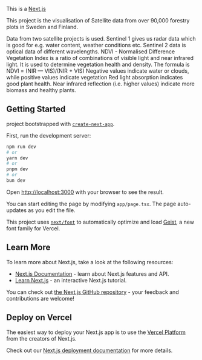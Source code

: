 This is a [Next.js](https://nextjs.org) 

This project is the visualisation of Satellite data from over 90,000 forestry plots in Sweden and Finland.

Data from two satellite projects is used. Sentinel 1 gives us radar data which is good for e.g. water content, weather conditions etc.
Sentinel 2 data is optical data of different wavelengths. 
NDVI - Normalised Difference Vegetation Index is a ratio of combinations of visible light and near infrared light.
It is used to determine vegetation health and density.
The formula is NDVI = (NIR — VIS)/(NIR + VIS) 
Negative values indicate water or clouds, while positive values indicate vegetation
Red light absorption indicates good plant health.
Near infrared reflection (i.e. higher values) indicate more biomass and healthy plants.



## Getting Started

project bootstrapped with [`create-next-app`](https://nextjs.org/docs/app/api-reference/cli/create-next-app).

First, run the development server:

```bash
npm run dev
# or
yarn dev
# or
pnpm dev
# or
bun dev
```

Open [http://localhost:3000](http://localhost:3000) with your browser to see the result.

You can start editing the page by modifying `app/page.tsx`. The page auto-updates as you edit the file.

This project uses [`next/font`](https://nextjs.org/docs/app/building-your-application/optimizing/fonts) to automatically optimize and load [Geist](https://vercel.com/font), a new font family for Vercel.

## Learn More

To learn more about Next.js, take a look at the following resources:

- [Next.js Documentation](https://nextjs.org/docs) - learn about Next.js features and API.
- [Learn Next.js](https://nextjs.org/learn) - an interactive Next.js tutorial.

You can check out [the Next.js GitHub repository](https://github.com/vercel/next.js) - your feedback and contributions are welcome!

## Deploy on Vercel

The easiest way to deploy your Next.js app is to use the [Vercel Platform](https://vercel.com/new?utm_medium=default-template&filter=next.js&utm_source=create-next-app&utm_campaign=create-next-app-readme) from the creators of Next.js.

Check out our [Next.js deployment documentation](https://nextjs.org/docs/app/building-your-application/deploying) for more details.
